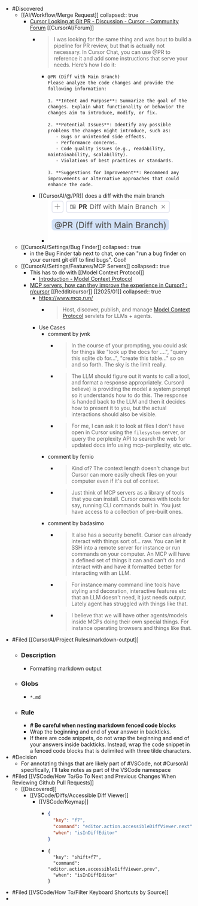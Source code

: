- #Discovered
	- [[AI/Workflow/Merge Request]]
	  collapsed:: true
		- [Cursor Looking at Git PR - Discussion - Cursor - Community Forum](https://forum.cursor.com/t/cursor-looking-at-git-pr/7783) [[CursorAI/Forum]]
			- > I was looking for the same thing and was bout to build a pipeline for PR review, but that is actually not necessary. In Cursor Chat, you can use @PR to reference it and add some instructions that serve your needs.
			  Here’s how I do it:
				- ```
				  @PR (Diff with Main Branch) 
				  Please analyze the code changes and provide the following information:
				  
				  1. **Intent and Purpose**: Summarize the goal of the changes. Explain what functionality or behavior the changes aim to introduce, modify, or fix.
				  
				  2. **Potential Issues**: Identify any possible problems the changes might introduce, such as:
				     - Bugs or unintended side effects.
				     - Performance concerns.
				     - Code quality issues (e.g., readability, maintainability, scalability).
				     - Violations of best practices or standards.
				  
				  3. **Suggestions for Improvement**: Recommend any improvements or alternative approaches that could enhance the code.
				  ```
			- [[CursorAI/@/PR]] does a diff with the main branch
				- ![image.png](../assets/image_1738315364554_0.png)
	- [[CursorAI/Settings/Bug Finder]]
	  collapsed:: true
		- in the Bug Finder tab next to chat, one can "run a bug finder on your current git diff to find bugs". Cool!
	- [[CursorAI/Settings/Features/MCP Servers]]
	  collapsed:: true
		- This has to do with [[Model Context Protocol]]
			- [Introduction - Model Context Protocol](https://modelcontextprotocol.io/introduction)
		- [MCP servers, how can they improve the experience in Cursor? : r/cursor](https://www.reddit.com/r/cursor/comments/1idsxey/mcp_servers_how_can_they_improve_the_experience/) [[Reddit/cursor]] [[2025/01]]
		  collapsed:: true
			- https://www.mcp.run/
				- > Host, discover, publish, and manage [Model Context Protocol](https://spec.modelcontextprotocol.io/specification/) servlets for LLMs + agents.
			- Use Cases
				- comment by jvnk
					- > In the course of your prompting, you could ask for things like "look up the docs for ....", "query this sqlite db for...", "create this table..." so on and so forth. The sky is the limit really.
					- > The LLM should figure out it wants to call a tool, and format a response appropriately. Cursor(I believe) is providing the model a system prompt so it understands how to do this. The response is handed back to the LLM and then it decides how to present it to you, but the actual interactions should also be visible.
					- > For me, I can ask it to look at files I don't have open in Cursor using the `filesystem` server, or query the perplexity API to search the web for updated docs info using mcp-perplexity, etc etc.
				- comment by femio
					- > Kind of? The context length doesn't change but Cursor can more easily check files on your computer even if it's out of context.
					- > Just think of MCP servers as a library of tools that you can install. Cursor comes with tools for say, running CLI commands built in. You just have access to a collection of pre-built ones.
				- comment by badasimo
					- > It also has a security benefit. Cursor can already interact with things sort of... raw. You can let it SSH into a remote server for instance or run commands on your computer. An MCP will have a defined set of things it can and can't do and interact with and have it formatted better for interacting with an LLM.
					- > For instance many command line tools have styling and decoration, interactive features etc that an LLM doesn't need, it just needs output. Lately agent has struggled with things like that.
					- > I believe that we will have other agents/models inside MCPs doing their own special things. For instance operating browsers and things like that.
- #Filed [[CursorAI/Project Rules/markdown-output]]
	- ### Description
		- Formatting markdown output
	- ### Globs
		- `*.md`
	- ### Rule
		- **# Be careful when nesting markdown fenced code blocks**
		- Wrap the beginning and end of your answer in backticks.
		- If there are code snippets, do not wrap the beginning and end of your answers inside backticks. Instead, wrap the code snippet in a fenced code blocks that is delimited with three tilde characters.
- #Decision
	- For annotating things that are likely part of #VSCode, not #CursorAI specifically, I'll take notes as part of the VSCode namespace
- #Filed [[VSCode/How To/Go To Next and Previous Changes When Reviewing Github Pull Requests]]
	- [[Discovered]]
		- [[VSCode/Diffs/Accessible Diff Viewer]]
			- [[VSCode/Keymap]]
				- ```json
				  {
				    "key": "f7",
				    "command": "editor.action.accessibleDiffViewer.next",
				    "when": "isInDiffEditor"
				  }
				  ```
				- ```
				  {
				    "key": "shift+f7",
				    "command": "editor.action.accessibleDiffViewer.prev",
				    "when": "isInDiffEditor"
				  }
				  ```
- #Filed [[VSCode/How To/Filter Keyboard Shortcuts by Source]]
-
